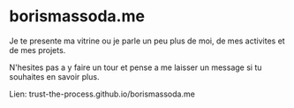 # borismassoda.me
Je te presente ma vitrine ou je parle un peu plus de moi, de mes activites et de mes projets. 

N'hesites pas a y faire un tour et pense a me laisser un message si tu souhaites en savoir plus.

Lien: trust-the-process.github.io/borismassoda.me
